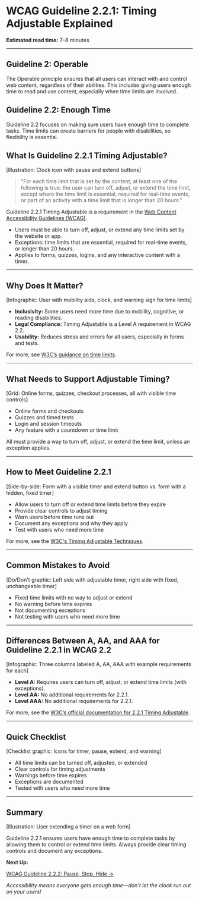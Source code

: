 <!--
title: WCAG Guideline 2.2.1: Timing Adjustable Explained
series: Making the Web Accessible for All
description: A practical guide to WCAG Guideline 2.2.1 (Timing Adjustable)—what it means, why it matters, and how to ensure users can control or extend time limits on web content.
keywords: wcag 2.2.1, timing adjustable, accessibility, web standards, time limits, user control
image: wcag-2-2-1-timing-adjustable.png
imageAlt: Illustration of a clock with a pause button and accessibility icons
status: draft
-->

# **WCAG Guideline 2.2.1: Timing Adjustable Explained**

**Estimated read time:** 7–8 minutes

---

## **Guideline 2: Operable**

The Operable principle ensures that all users can interact with and control web content, regardless of their abilities. This includes giving users enough time to read and use content, especially when time limits are involved.

## **Guideline 2.2: Enough Time**

Guideline 2.2 focuses on making sure users have enough time to complete tasks. Time limits can create barriers for people with disabilities, so flexibility is essential.

## **What Is Guideline 2.2.1 Timing Adjustable?**

[Illustration: Clock icon with pause and extend buttons]

> "For each time limit that is set by the content, at least one of the following is true: the user can turn off, adjust, or extend the time limit, except where the time limit is essential, required for real-time events, or part of an activity with a time limit that is longer than 20 hours."

Guideline 2.2.1 Timing Adjustable is a requirement in the [Web Content Accessibility Guidelines (WCAG)](https://www.w3.org/WAI/WCAG22/quickref/#timing-adjustable).

- Users must be able to turn off, adjust, or extend any time limits set by the website or app.
- Exceptions: time limits that are essential, required for real-time events, or longer than 20 hours.
- Applies to forms, quizzes, logins, and any interactive content with a timer.

---

## **Why Does It Matter?**

[Infographic: User with mobility aids, clock, and warning sign for time limits]

- **Inclusivity:** Some users need more time due to mobility, cognitive, or reading disabilities.
- **Legal Compliance:** Timing Adjustable is a Level A requirement in WCAG 2.2.
- **Usability:** Reduces stress and errors for all users, especially in forms and tests.

For more, see [W3C’s guidance on time limits](https://www.w3.org/WAI/WCAG22/Understanding/timing-adjustable.html).

---

## **What Needs to Support Adjustable Timing?**

[Grid: Online forms, quizzes, checkout processes, all with visible time controls]

- Online forms and checkouts
- Quizzes and timed tests
- Login and session timeouts
- Any feature with a countdown or time limit

All must provide a way to turn off, adjust, or extend the time limit, unless an exception applies.

---

## **How to Meet Guideline 2.2.1**

[Side-by-side: Form with a visible timer and extend button vs. form with a hidden, fixed timer]

- Allow users to turn off or extend time limits before they expire
- Provide clear controls to adjust timing
- Warn users before time runs out
- Document any exceptions and why they apply
- Test with users who need more time

For more, see the [W3C's Timing Adjustable Techniques](https://www.w3.org/WAI/WCAG22/Techniques/general/G133).

---

## **Common Mistakes to Avoid**

[Do/Don't graphic: Left side with adjustable timer, right side with fixed, unchangeable timer]

- Fixed time limits with no way to adjust or extend
- No warning before time expires
- Not documenting exceptions
- Not testing with users who need more time

---

## **Differences Between A, AA, and AAA for Guideline 2.2.1 in WCAG 2.2**

[Infographic: Three columns labeled A, AA, AAA with example requirements for each]

- **Level A:** Requires users can turn off, adjust, or extend time limits (with exceptions).
- **Level AA:** No additional requirements for 2.2.1.
- **Level AAA:** No additional requirements for 2.2.1.

For more, see the [W3C’s official documentation for 2.2.1 Timing Adjustable](https://www.w3.org/WAI/WCAG22/Understanding/timing-adjustable.html).

---

## **Quick Checklist**

[Checklist graphic: Icons for timer, pause, extend, and warning]

- All time limits can be turned off, adjusted, or extended
- Clear controls for timing adjustments
- Warnings before time expires
- Exceptions are documented
- Tested with users who need more time

---

## **Summary**

[Illustration: User extending a timer on a web form]

Guideline 2.2.1 ensures users have enough time to complete tasks by allowing them to control or extend time limits. Always provide clear timing controls and document any exceptions.

**Next Up:**

[WCAG Guideline 2.2.2: Pause, Stop, Hide →](WCAG-Guideline-2-2-2-Pause-Stop-Hide-Explained.md)

*Accessibility means everyone gets enough time—don’t let the clock run out on your users!*
